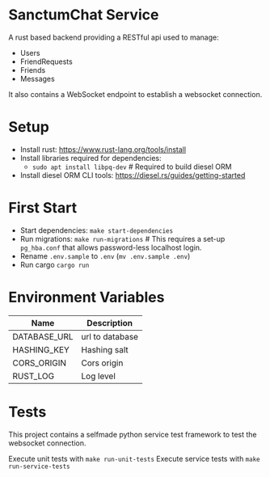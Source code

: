 # SanctumChat Service

A rust based backend providing a RESTful api used to manage:
- Users
- FriendRequests
- Friends
- Messages

It also contains a WebSocket endpoint to establish a websocket connection.


# Setup

- Install rust: https://www.rust-lang.org/tools/install
- Install libraries required for dependencies:
    - `sudo apt install libpq-dev` # Required to build diesel ORM
- Install diesel ORM CLI tools: https://diesel.rs/guides/getting-started


# First Start

- Start dependencies: `make start-dependencies`
- Run migrations: `make run-migrations` # This requires a set-up `pg_hba.conf` that allows password-less localhost login.
- Rename `.env.sample` to `.env` (`mv .env.sample .env`)
- Run cargo `cargo run`

# Environment Variables

|Name|Description|
|-----|-----|
|DATABASE_URL|url to database|
|HASHING_KEY|Hashing salt|
|CORS_ORIGIN|Cors origin|
|RUST_LOG|Log level|


# Tests

This project contains a selfmade python service test framework to test the websocket connection.

Execute unit tests with `make run-unit-tests`
Execute service tests with `make run-service-tests`

